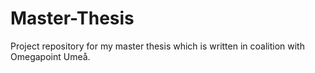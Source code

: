 # Master-Thesis
Project repository for my master thesis which is written in coalition with Omegapoint Umeå. 
